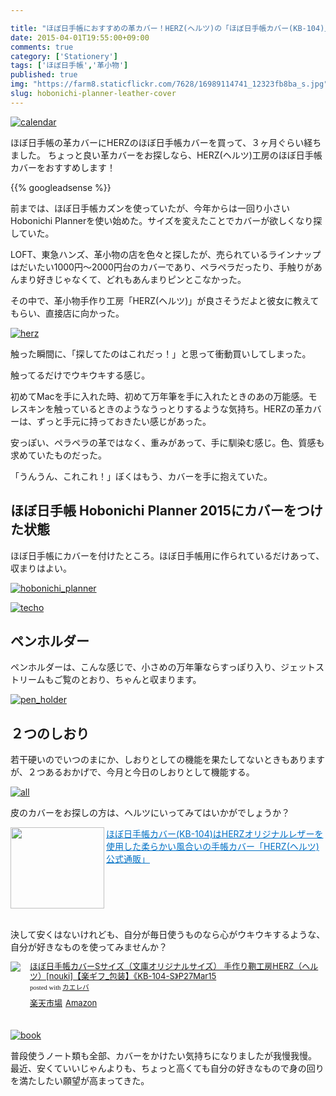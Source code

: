 ```yaml
---

title: "ほぼ日手帳におすすめの革カバー！HERZ(ヘルツ)の「ほぼ日手帳カバー(KB-104)」"
date: 2015-04-01T19:55:00+09:00
comments: true
category: ['Stationery']
tags: ['ほぼ日手帳','革小物']
published: true
img: "https://farm8.staticflickr.com/7628/16989114741_12323fb8ba_s.jpg"
slug: hobonichi-planner-leather-cover
---
```



<p><a href="https://www.flickr.com/photos/35571855@N06/16989114741" title="calendarby meganii, on Flickr"><img class="img-responsive" src="https://farm8.staticflickr.com/7628/16989114741_12323fb8ba_z.jpg" alt="calendar"></a></p>


ほぼ日手帳の革カバーにHERZのほぼ日手帳カバーを買って、３ヶ月ぐらい経ちました。
ちょっと良い革カバーをお探しなら、HERZ(ヘルツ)工房のほぼ日手帳カバーをおすすめします！




{{% googleadsense %}}



前までは、ほぼ日手帳カズンを使っていたが、今年からは一回り小さいHobonichi Plannerを使い始めた。サイズを変えたことでカバーが欲しくなり探していた。


LOFT、東急ハンズ、革小物の店を色々と探したが、売られているラインナップはだいたい1000円〜2000円台のカバーであり、ペラペラだったり、手触りがあんまり好きじゃなくて、どれもあんまりピンとこなかった。


その中で、革小物手作り工房「HERZ(ヘルツ)」が良さそうだよと彼女に教えてもらい、直接店に向かった。

<p><a href="https://www.flickr.com/photos/35571855@N06/16989034231" title="herzby meganii, on Flickr"><img class="img-responsive" src="https://farm8.staticflickr.com/7634/16989034231_0de8c26dd7_z.jpg" alt="herz"></a></p>


触った瞬間に、「探してたのはこれだっ！」と思って衝動買いしてしまった。


触ってるだけでウキウキする感じ。

初めてMacを手に入れた時、初めて万年筆を手に入れたときのあの万能感。モレスキンを触っているときのようなうっとりするような気持ち。HERZの革カバーは、ずっと手元に持っておきたい感じがあった。


安っぽい、ペラペラの革ではなく、重みがあって、手に馴染む感じ。色、質感も求めていたものだった。

「うんうん、これこれ！」ぼくはもう、カバーを手に抱えていた。



## ほぼ日手帳 Hobonichi Planner 2015にカバーをつけた状態

ほぼ日手帳にカバーを付けたところ。ほぼ日手帳用に作られているだけあって、収まりはよい。

<p><a href="https://www.flickr.com/photos/35571855@N06/16989033871" title="hobonichi_plannerby meganii, on Flickr"><img class="img-responsive" src="https://farm9.staticflickr.com/8684/16989033871_d7efed5f05_z.jpg" alt="hobonichi_planner"></a></p>

<p><a href="https://www.flickr.com/photos/35571855@N06/16989920415" title="techoby meganii, on Flickr"><img class="img-responsive" src="https://farm8.staticflickr.com/7634/16989920415_96c5d1d5cf_z.jpg" alt="techo"></a></p>




## ペンホルダー

ペンホルダーは、こんな感じで、小さめの万年筆ならすっぽり入り、ジェットストリームもご覧のとおり、ちゃんと収まります。

<p><a href="https://www.flickr.com/photos/35571855@N06/16963995246" title="pen_holderby meganii, on Flickr"><img class="img-responsive" src="https://farm8.staticflickr.com/7596/16963995246_c3fe3db647_z.jpg" alt="pen_holder"></a></p>



## ２つのしおり

若干硬いのでいつのまにか、しおりとしての機能を果たしてないときもありますが、２つあるおかげで、今月と今日のしおりとして機能する。



<p><a href="https://www.flickr.com/photos/35571855@N06/16989037581" title="allby meganii, on Flickr"><img class="img-responsive" src="https://farm9.staticflickr.com/8715/16989037581_0bc8ac7cd4_z.jpg" alt="all"></a></p>



皮のカバーをお探しの方は、ヘルツにいってみてはいかがでしょうか？

<a href="http://www.herz-bag.jp/webshop/products/detail312.html" target="_blank"><img class="alignleft" align="left" border="0" src="http://capture.heartrails.com/150x130/shadow?http://www.herz-bag.jp/webshop/products/detail312.html" alt="" width="150" height="130" /></a><a style="color:#0070C5;" href="http://www.herz-bag.jp/webshop/products/detail312.html" target="_blank">ほぼ日手帳カバー(KB-104)はHERZオリジナルレザーを使用した柔らかい風合いの手帳カバー「HERZ(ヘルツ)公式通販」</a><a href="http://b.hatena.ne.jp/entry/http://www.herz-bag.jp/webshop/products/detail312.html" target="_blank"><img border="0" src="http://b.hatena.ne.jp/entry/image/http://www.herz-bag.jp/webshop/products/detail312.html" alt="" /></a><br style="clear:both;" /><br>


決して安くはないけれども、自分が毎日使うものなら心がウキウキするような、自分が好きなものを使ってみませんか？

<div class="kaerebalink-box" style="text-align:left;padding-bottom:20px;font-size:small;/zoom: 1;overflow: hidden;"><div class="kaerebalink-image" style="float:left;margin:0 15px 10px 0;"><a href="http://hb.afl.rakuten.co.jp/hgc/g00pix34.n1qsh406.g00pix34.n1qsi5ff/?pc=http%3A%2F%2Fitem.rakuten.co.jp%2Fporco-rosso%2Fk-104-s%2F&m=http%3A%2F%2Fm.rakuten.co.jp%2Fporco-rosso%2Fi%2F10006496%2F" rel="nofollow" target="_blank"><img src="http://thumbnail.image.rakuten.co.jp/@0_mall/porco-rosso/cabinet/herz-k/k-104-top.jpg?_ex=128x128" style="border: none;" /></a></div><div class="kaerebalink-info" style="line-height:120%;/zoom: 1;overflow: hidden;"><div class="kaerebalink-name" style="margin-bottom:10px;line-height:120%"><a href="http://hb.afl.rakuten.co.jp/hgc/g00pix34.n1qsh406.g00pix34.n1qsi5ff/?pc=http%3A%2F%2Fitem.rakuten.co.jp%2Fporco-rosso%2Fk-104-s%2F&m=http%3A%2F%2Fm.rakuten.co.jp%2Fporco-rosso%2Fi%2F10006496%2F" rel="nofollow" target="_blank">ほぼ日手帳カバーSサイズ（文庫オリジナルサイズ） 手作り鞄工房HERZ（ヘルツ）[nouki]【楽ギフ_包装】《KB-104-S》P27Mar15</a><div class="kaerebalink-powered-date" style="font-size:8pt;margin-top:5px;font-family:verdana;line-height:120%">posted with <a href="http://kaereba.com" rel="nofollow" target="_blank">カエレバ</a></div></div><div class="kaerebalink-detail" style="margin-bottom:5px;"></div><div class="kaerebalink-link1" style="margin-top:10px;"><div class="shoplinkrakuten" style="display:inline;margin-right:5px"><a href="http://hb.afl.rakuten.co.jp/hgc/0f1c1106.d5997202.117c2ed9.4ab7d4d2/?pc=http%3A%2F%2Fsearch.rakuten.co.jp%2Fsearch%2Fmall%2F%25E3%2581%25BB%25E3%2581%25BC%25E6%2597%25A5%25E6%2589%258B%25E5%25B8%25B3%25E3%2582%25AB%25E3%2583%2590%25E3%2583%25BC%2F-%2Ff.1-p.1-s.1-sf.0-st.A-v.2%3Fx%3D0%26scid%3Daf_ich_link_urltxt%26m%3Dhttp%3A%2F%2Fm.rakuten.co.jp%2F" rel="nofollow" target="_blank">楽天市場</a></div><div class="shoplinkamazon" style="display:inline;margin-right:5px"><a href="http://www.amazon.co.jp/gp/search?keywords=%82%D9%82%DA%93%FA%8E%E8%92%A0%83J%83o%81%5B&__mk_ja_JP=%83J%83%5E%83J%83i&tag=meganii-22" rel="nofollow" target="_blank">Amazon</a></div></div></div><div class="booklink-footer" style="clear: left"></div></div>


<p><a href="https://www.flickr.com/photos/35571855@N06/16988574162" title="bookby meganii, on Flickr"><img class="img-responsive" src="https://farm8.staticflickr.com/7593/16988574162_f69cd244cb_z.jpg" alt="book"></a></p>





普段使うノート類も全部、カバーをかけたい気持ちになりましたが我慢我慢。
最近、安くていいじゃんよりも、ちょっと高くても自分の好きなもので身の回りを満たしたい願望が高まってきた。
